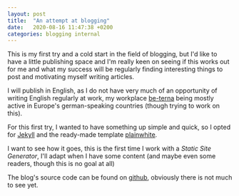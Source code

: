 ```yaml
---
layout: post
title:  "An attempt at blogging"
date:   2020-08-16 11:47:38 +0200
categories: blogging internal
---
```

This is my first try and a cold start in the field of blogging, but I'd like to have a little publishing space and I'm really keen on seeing if this works out for me and what my success will be regularly finding interesting things to post and motivating myself writing articles.

I will publish in English, as I do not have very much of an opportunity of writing English regularly at work, my workplace [be-terna][be-terna] being mostly active in Europe's german-speaking countries (though trying to work on this).

For this first try, I wanted to have something up simple and quick, so I opted for [Jekyll][jekyll-gh] and the ready-made template [plainwhite][plainwhite-gh].

I want to see how it goes, this is the first time I work with a *Static Site Generator*, I'll adapt when I have some content (and maybe even some readers, though this is no goal at all)

The blog's source code can be found on [github][blog-gh], obviously there is not much to see yet.

[be-terna]: https://be-terna.com
[jekyll-gh]:   https://github.com/jekyll/jekyll
[plainwhite-gh]: https://github.com/samarsault/plainwhite-jekyll
[blog-gh]: https://github.com/ptitmouton/alexis.rinaldoni.xyz

